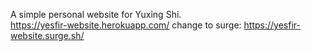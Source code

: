 A simple personal website for Yuxing Shi.  
https://yesfir-website.herokuapp.com/
change to surge:
https://yesfir-website.surge.sh/
